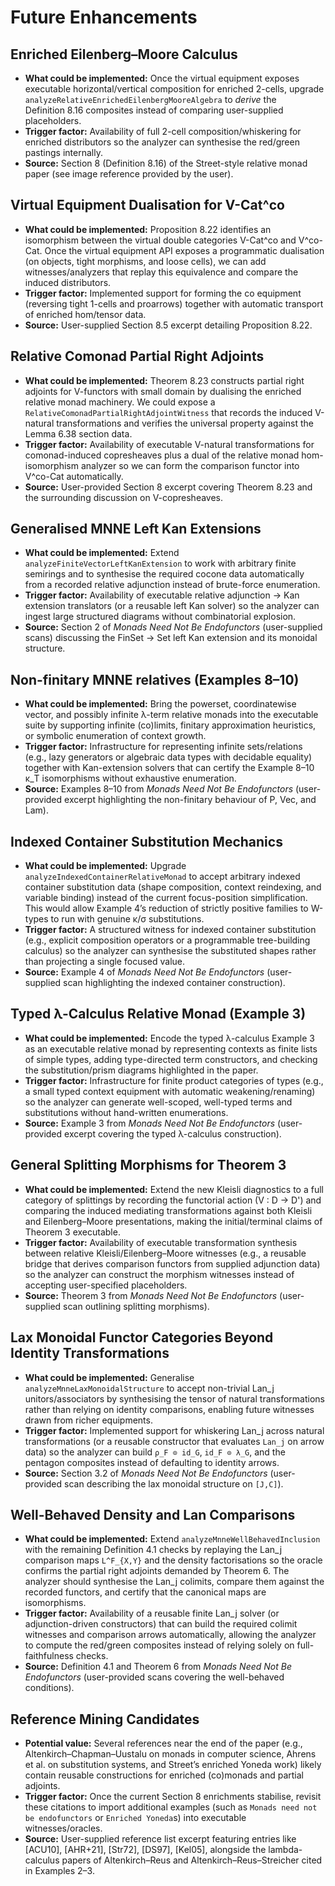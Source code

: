 # Future Enhancements

## Enriched Eilenberg–Moore Calculus
- **What could be implemented:** Once the virtual equipment exposes executable horizontal/vertical composition for enriched 2-cells, upgrade `analyzeRelativeEnrichedEilenbergMooreAlgebra` to *derive* the Definition 8.16 composites instead of comparing user-supplied placeholders.
- **Trigger factor:** Availability of full 2-cell composition/whiskering for enriched distributors so the analyzer can synthesise the red/green pastings internally.
- **Source:** Section 8 (Definition 8.16) of the Street-style relative monad paper (see image reference provided by the user).

## Virtual Equipment Dualisation for V-Cat^co
- **What could be implemented:** Proposition 8.22 identifies an isomorphism between the virtual double categories V-Cat^co and V^co-Cat. Once the virtual equipment API exposes a programmatic dualisation (on objects, tight morphisms, and loose cells), we can add witnesses/analyzers that replay this equivalence and compare the induced distributors.
- **Trigger factor:** Implemented support for forming the co equipment (reversing tight 1-cells and proarrows) together with automatic transport of enriched hom/tensor data.
- **Source:** User-supplied Section 8.5 excerpt detailing Proposition 8.22.

## Relative Comonad Partial Right Adjoints
- **What could be implemented:** Theorem 8.23 constructs partial right adjoints for V-functors with small domain by dualising the enriched relative monad machinery. We could expose a `RelativeComonadPartialRightAdjointWitness` that records the induced V-natural transformations and verifies the universal property against the Lemma 6.38 section data.
- **Trigger factor:** Availability of executable V-natural transformations for comonad-induced copresheaves plus a dual of the relative monad hom-isomorphism analyzer so we can form the comparison functor into V^co-Cat automatically.
- **Source:** User-provided Section 8 excerpt covering Theorem 8.23 and the surrounding discussion on V-copresheaves.

## Generalised MNNE Left Kan Extensions
- **What could be implemented:** Extend `analyzeFiniteVectorLeftKanExtension` to work with arbitrary finite semirings and to synthesise the required cocone data automatically from a recorded relative adjunction instead of brute-force enumeration.
- **Trigger factor:** Availability of executable relative adjunction -> Kan extension translators (or a reusable left Kan solver) so the analyzer can ingest large structured diagrams without combinatorial explosion.
- **Source:** Section 2 of *Monads Need Not Be Endofunctors* (user-supplied scans) discussing the FinSet → Set left Kan extension and its monoidal structure.

## Non-finitary MNNE relatives (Examples 8–10)
- **What could be implemented:** Bring the powerset, coordinatewise vector, and possibly infinite λ-term relative monads into the executable suite by supporting infinite (co)limits, finitary approximation heuristics, or symbolic enumeration of context growth.
- **Trigger factor:** Infrastructure for representing infinite sets/relations (e.g., lazy generators or algebraic data types with decidable equality) together with Kan-extension solvers that can certify the Example 8–10 κ\_T isomorphisms without exhaustive enumeration.
- **Source:** Examples 8–10 from *Monads Need Not Be Endofunctors* (user-provided excerpt highlighting the non-finitary behaviour of P, Vec, and Lam).

## Indexed Container Substitution Mechanics
- **What could be implemented:** Upgrade `analyzeIndexedContainerRelativeMonad` to accept arbitrary indexed container substitution data (shape composition, context reindexing, and variable binding) instead of the current focus-position simplification. This would allow Example 4’s reduction of strictly positive families to W-types to run with genuine κ/σ substitutions.
- **Trigger factor:** A structured witness for indexed container substitution (e.g., explicit composition operators or a programmable tree-building calculus) so the analyzer can synthesise the substituted shapes rather than projecting a single focused value.
- **Source:** Example 4 of *Monads Need Not Be Endofunctors* (user-supplied scan highlighting the indexed container construction).

## Typed λ-Calculus Relative Monad (Example 3)
- **What could be implemented:** Encode the typed λ-calculus Example 3 as an executable relative monad by representing contexts as finite lists of simple types, adding type-directed term constructors, and checking the substitution/prism diagrams highlighted in the paper.
- **Trigger factor:** Infrastructure for finite product categories of types (e.g., a small typed context equipment with automatic weakening/renaming) so the analyzer can generate well-scoped, well-typed terms and substitutions without hand-written enumerations.
- **Source:** Example 3 from *Monads Need Not Be Endofunctors* (user-provided excerpt covering the typed λ-calculus construction).

## General Splitting Morphisms for Theorem 3
- **What could be implemented:** Extend the new Kleisli diagnostics to a full category of splittings by recording the functorial action \(V : D → D'\) and comparing the induced mediating transformations against both Kleisli and Eilenberg–Moore presentations, making the initial/terminal claims of Theorem 3 executable.
- **Trigger factor:** Availability of executable transformation synthesis between relative Kleisli/Eilenberg–Moore witnesses (e.g., a reusable bridge that derives comparison functors from supplied adjunction data) so the analyzer can construct the morphism witnesses instead of accepting user-specified placeholders.
- **Source:** Theorem 3 from *Monads Need Not Be Endofunctors* (user-supplied scan outlining splitting morphisms).

## Lax Monoidal Functor Categories Beyond Identity Transformations
- **What could be implemented:** Generalise `analyzeMnneLaxMonoidalStructure` to accept non-trivial Lan\_j unitors/associators by synthesising the tensor of natural transformations rather than relying on identity comparisons, enabling future witnesses drawn from richer equipments.
- **Trigger factor:** Implemented support for whiskering Lan\_j across natural transformations (or a reusable constructor that evaluates `Lan_j` on arrow data) so the analyzer can build `ρ_F ⊙ id_G`, `id_F ⊙ λ_G`, and the pentagon composites instead of defaulting to identity arrows.
- **Source:** Section 3.2 of *Monads Need Not Be Endofunctors* (user-provided scan describing the lax monoidal structure on `[J,C]`).

## Well-Behaved Density and Lan Comparisons
- **What could be implemented:** Extend `analyzeMnneWellBehavedInclusion` with the remaining Definition 4.1 checks by replaying the Lan\_j comparison maps `L^F_{X,Y}` and the density factorisations so the oracle confirms the partial right adjoints demanded by Theorem 6. The analyzer should synthesise the Lan\_j colimits, compare them against the recorded functors, and certify that the canonical maps are isomorphisms.
- **Trigger factor:** Availability of a reusable finite Lan\_j solver (or adjunction-driven constructors) that can build the required colimit witnesses and comparison arrows automatically, allowing the analyzer to compute the red/green composites instead of relying solely on full-faithfulness checks.
- **Source:** Definition 4.1 and Theorem 6 from *Monads Need Not Be Endofunctors* (user-provided scans covering the well-behaved conditions).

## Reference Mining Candidates
- **Potential value:** Several references near the end of the paper (e.g., Altenkirch–Chapman–Uustalu on monads in computer science, Ahrens et al. on substitution systems, and Street’s enriched Yoneda work) likely contain reusable constructions for enriched (co)monads and partial adjoints.
- **Trigger factor:** Once the current Section 8 enrichments stabilise, revisit these citations to import additional examples (such as `Monads need not be endofunctors` or `Enriched Yoneda`s) into executable witnesses/oracles.
- **Source:** User-supplied reference list excerpt featuring entries like [ACU10], [AHR+21], [Str72], [DS97], [Kel05], alongside the lambda-calculus papers of Altenkirch–Reus and Altenkirch–Reus–Streicher cited in Examples 2–3.

